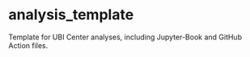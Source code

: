 # analysis_template
Template for UBI Center analyses, including Jupyter-Book and GitHub Action files.
